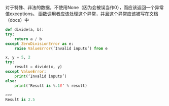 对于特殊、非法的数据，不使用None（因为会被误当作0），而应该返回一个异常值exceptions。
函数调用者应该处理这个异常，并且这个异常应该被写在文档（docs）中

```python
def divide(a, b):
try:
	return a / b
except ZeroDivisionError as e:
	raise ValueError(‘Invalid inputs’) from e

x, y = 5, 2
try:
	result = divide(x, y)
except ValueError:
	print(‘Invalid inputs’)
else:
	print(‘Result is %.1f’ % result)
	
>>>
Result is 2.5
```
